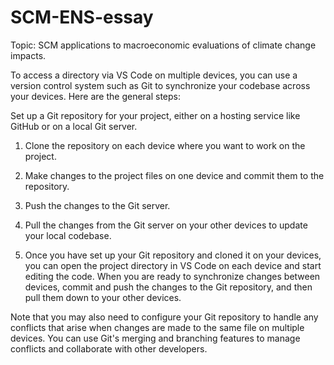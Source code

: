 # SCM-ENS-essay
Topic: SCM applications to macroeconomic evaluations of climate change impacts.

To access a directory via VS Code on multiple devices, you can use a version control system such as Git to synchronize your codebase across your devices. Here are the general steps:

Set up a Git repository for your project, either on a hosting service like GitHub or on a local Git server.

1. Clone the repository on each device where you want to work on the project.

2. Make changes to the project files on one device and commit them to the repository.

3. Push the changes to the Git server.

4. Pull the changes from the Git server on your other devices to update your local codebase.

5. Once you have set up your Git repository and cloned it on your devices, you can open the project directory in VS Code on each device and start editing the code. When you are ready to synchronize changes between devices, commit and push the changes to the Git repository, and then pull them down to your other devices.

Note that you may also need to configure your Git repository to handle any conflicts that arise when changes are made to the same file on multiple devices. You can use Git's merging and branching features to manage conflicts and collaborate with other developers.
